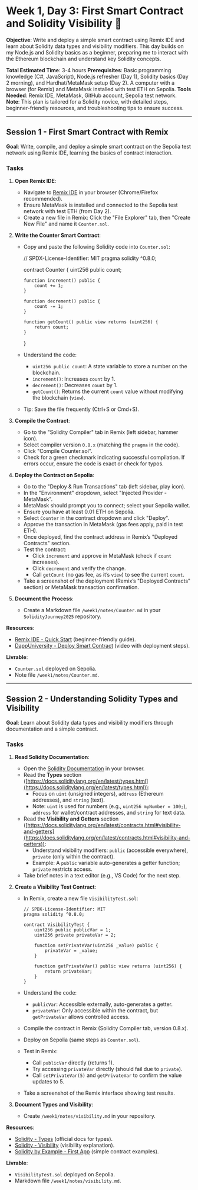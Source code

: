# Week 1, Day 3: First Smart Contract and Solidity Visibility 📝

**Objective**: Write and deploy a simple smart contract using Remix IDE and learn about Solidity data types and visibility modifiers. This day builds on my Node.js and Solidity basics as a beginner, preparing me to interact with the Ethereum blockchain and understand key Solidity concepts.

**Total Estimated Time**: 3-4 hours
**Prerequisites**: Basic programming knowledge (C#, JavaScript), Node.js refresher (Day 1), Solidity basics (Day 2 morning), and Hardhat/MetaMask setup (Day 2). A computer with a browser (for Remix) and MetaMask installed with test ETH on Sepolia.
**Tools Needed**: Remix IDE, MetaMask, GitHub account, Sepolia test network.  
**Note**: This plan is tailored for a Solidity novice, with detailed steps, beginner-friendly resources, and troubleshooting tips to ensure success.

---

## Session 1 - First Smart Contract with Remix

**Goal**: Write, compile, and deploy a simple smart contract on the Sepolia test network using Remix IDE, learning the basics of contract interaction.

### Tasks

1.  **Open Remix IDE**:

    - Navigate to [Remix IDE](https://remix.ethereum.org/) in your browser (Chrome/Firefox recommended).
    - Ensure MetaMask is installed and connected to the Sepolia test network with test ETH (from Day 2).
    - Create a new file in Remix: Click the "File Explorer" tab, then "Create New File" and name it `Counter.sol`.

2.  **Write the Counter Smart Contract**:

    - Copy and paste the following Solidity code into `Counter.sol`:

      // SPDX-License-Identifier: MIT
      pragma solidity ^0.8.0;

      contract Counter {
      uint256 public count;

          function increment() public {
              count += 1;
          }

          function decrement() public {
              count -= 1;
          }

          function getCount() public view returns (uint256) {
              return count;
          }

      }

    - Understand the code:
      - `uint256 public count`: A state variable to store a number on the blockchain.
      - `increment()`: Increases `count` by 1.
      - `decrement()`: Decreases `count` by 1.
      - `getCount()`: Returns the current `count` value without modifying the blockchain (`view`).
    - Tip: Save the file frequently (Ctrl+S or Cmd+S).

3.  **Compile the Contract**:

    - Go to the "Solidity Compiler" tab in Remix (left sidebar, hammer icon).
    - Select compiler version `0.8.x` (matching the `pragma` in the code).
    - Click "Compile Counter.sol".
    - Check for a green checkmark indicating successful compilation. If errors occur, ensure the code is exact or check for typos.

4.  **Deploy the Contract on Sepolia**:

    - Go to the "Deploy & Run Transactions" tab (left sidebar, play icon).
    - In the "Environment" dropdown, select "Injected Provider - MetaMask".
    - MetaMask should prompt you to connect; select your Sepolia wallet.
    - Ensure you have at least 0.01 ETH on Sepolia.
    - Select `Counter` in the contract dropdown and click "Deploy".
    - Approve the transaction in MetaMask (gas fees apply, paid in test ETH).
    - Once deployed, find the contract address in Remix’s "Deployed Contracts" section.
    - Test the contract:
      - Click `increment` and approve in MetaMask (check if `count` increases).
      - Click `decrement` and verify the change.
      - Call `getCount` (no gas fee, as it’s `view`) to see the current `count`.
    - Take a screenshot of the deployment (Remix’s "Deployed Contracts" section) or MetaMask transaction confirmation.

5.  **Document the Process**:
    - Create a Markdown file `/week1/notes/Counter.md` in your `SolidityJourney2025` repository.

**Resources**:

- [Remix IDE - Quick Start](https://remix-ide.readthedocs.io/en/latest/create_deploy.html) (beginner-friendly guide).
- [DappUniversity - Deploy Smart Contract](https://www.dappuniversity.com/articles/how-to-deploy-a-smart-contract) (video with deployment steps).

**Livrable**:

- `Counter.sol` deployed on Sepolia.
- Note file `/week1/notes/Counter.md`.

---

## Session 2 - Understanding Solidity Types and Visibility

**Goal**: Learn about Solidity data types and visibility modifiers through documentation and a simple contract.

### Tasks

1. **Read Solidity Documentation**:

   - Open the [Solidity Documentation](https://docs.soliditylang.org/en/latest/) in your browser.
   - Read the **Types** section ([https://docs.soliditylang.org/en/latest/types.html](https://docs.soliditylang.org/en/latest/types.html)):
     - Focus on `uint` (unsigned integers), `address` (Ethereum addresses), and `string` (text).
     - Note: `uint` is used for numbers (e.g., `uint256 myNumber = 100;`), `address` for wallet/contract addresses, and `string` for text data.
   - Read the **Visibility and Getters** section ([https://docs.soliditylang.org/en/latest/contracts.html#visibility-and-getters](https://docs.soliditylang.org/en/latest/contracts.html#visibility-and-getters)):
     - Understand visibility modifiers: `public` (accessible everywhere), `private` (only within the contract).
     - Example: A `public` variable auto-generates a getter function; `private` restricts access.
   - Take brief notes in a text editor (e.g., VS Code) for the next step.

2. **Create a Visibility Test Contract**:

   - In Remix, create a new file `VisibilityTest.sol`:

     ```
     // SPDX-License-Identifier: MIT
     pragma solidity ^0.8.0;

     contract VisibilityTest {
         uint256 public publicVar = 1;
         uint256 private privateVar = 2;

         function setPrivateVar(uint256 _value) public {
             privateVar = _value;
         }

         function getPrivateVar() public view returns (uint256) {
             return privateVar;
         }
     }
     ```

   - Understand the code:
     - `publicVar`: Accessible externally, auto-generates a getter.
     - `privateVar`: Only accessible within the contract, but `getPrivateVar` allows controlled access.
   - Compile the contract in Remix (Solidity Compiler tab, version 0.8.x).
   - Deploy on Sepolia (same steps as `Counter.sol`).
   - Test in Remix:
     - Call `publicVar` directly (returns 1).
     - Try accessing `privateVar` directly (should fail due to `private`).
     - Call `setPrivateVar(5)` and `getPrivateVar` to confirm the value updates to 5.
   - Take a screenshot of the Remix interface showing test results.

3. **Document Types and Visibility**:

   - Create `/week1/notes/visibility.md` in your repository.

**Resources**:

- [Solidity - Types](https://docs.soliditylang.org/en/latest/types.html) (official docs for types).
- [Solidity - Visibility](https://docs.soliditylang.org/en/latest/contracts.html#visibility-and-getters) (visibility explanation).
- [Solidity by Example - First App](https://solidity-by-example.org/first-app/) (simple contract examples).

**Livrable**:

- `VisibilityTest.sol` deployed on Sepolia.
- Markdown file `/week1/notes/visibility.md`.
